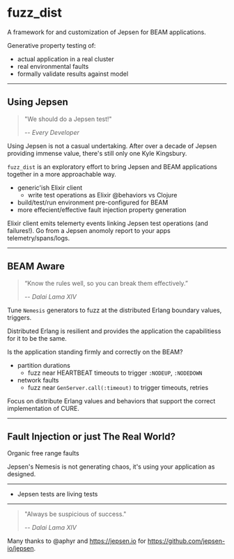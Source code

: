 # fuzz_dist

A framework for and customization of Jepsen for BEAM applications.

Generative property testing of:

- actual application in a real cluster
- real environmental faults
- formally validate results against model

---

## Using Jepsen

> "We should do a Jepsen test!"
> 
> -- <cite>Every Developer</cite>

Using Jepsen is not a casual undertaking.
After over a decade of Jepsen providing immense value, there's still only one Kyle Kingsbury.

`fuzz_dist` is an exploratory effort to bring Jepsen and BEAM applications together in a more approachable way.

- generic'ish Elixir client
  - write test operations as Elixir @behaviors vs Clojure
- build/test/run environment pre-configured for BEAM
- more effecient/effective fault injection property generation 


Elixir client emits telemerty events linking Jepsen test operations (and failures!). Go from a Jepsen anomoly report to your apps telemetry/spans/logs.

---

## BEAM Aware

> “Know the rules well, so you can break them effectively.”
> 
> -- <cite>Dalai Lama XIV</cite>

Tune `Nemesis` generators to fuzz at the distributed Erlang boundary values, triggers.

Distributed Erlang is resilient and provides the application the capabilitiess for it to be the same.

Is the application standing firmly and correctly on the BEAM?

- partition durations
  - fuzz near HEARTBEAT timeouts to trigger `:NODEUP`, `:NODEDOWN`
- network faults
  - fuzz near `GenServer.call(:timeout)` to trigger timeouts, retries

Focus on distribute Erlang values and behaviors that support the correct implementation of CURE.

---

## Fault Injection or just The Real World?

Organic free range faults

Jepsen's Nemesis is not generating chaos, it's using your application as designed.

---

- Jepsen tests are living tests

---

> "Always be suspicious of success."
> 
> -- <cite>Dalai Lama XIV</cite>

Many thanks to @aphyr and https://jepsen.io for https://github.com/jepsen-io/jepsen.